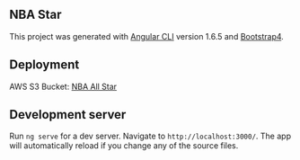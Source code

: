 ## NBA Star

This project was generated with [Angular CLI](https://github.com/angular/angular-cli) version 1.6.5 and [Bootstrap4](https://getbootstrap.com/).

## Deployment
AWS S3 Bucket: [NBA All Star](http://nbastar.s3-website-us-east-1.amazonaws.com)

## Development server

Run `ng serve` for a dev server. Navigate to `http://localhost:3000/`. The app will automatically reload if you change any of the source files.